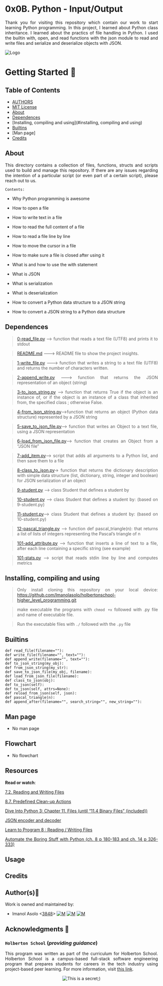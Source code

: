 # 0x0B. Python - Input/Output

<div style="text-align: justify">

Thank you for visiting this repository which contain our work to start learning Python programming. In this project, I learned about Python class inheritance. I learned about the practics of file handling in Python. I used the builtin with, open, and read functions with the json module to read and write files and serialize and deserialize objects with JSON. 


![Logo](https://www.howtogeek.com/wp-content/uploads/2021/05/laptop-with-terminal-big.png?height=200p&trim=2,2,2,50)

# Getting Started :running:
<div style="text-align: justify">

## Table of Contents
* [AUTHORS](./AUTHORS)
* [MIT License](./LICENSE)
* [About](#about)
* [Dependences](#dependences)
* [Installing, compiling and using](#installing, compiling and using)
* [Builtins](#builtins)
* [Man page]
* [Credits](#credits)

## About
This directory contains a collection of files, functions, structs and scripts used to build and manage this repository. If there are any issues regarding the intention of a particular script (or even part of a certain script), please reach out to us.
	
	Contents:

- Why Python programming is awesome

- How to open a file

- How to write text in a file

- How to read the full content of a file

- How to read a file line by line

- How to move the cursor in a file

- How to make sure a file is closed after using it

- What is and how to use the with statement

- What is JSON

- What is serialization

- What is deserialization

- How to convert a Python data structure to a JSON string

- How to convert a JSON string to a Python data structure

	
## Dependences 
	
> [0-read_file.py](https://github.com/Imanolasolo/holbertonschool-higher_level_programming/blob/master/0x09-python-everything_is_object/0-answer.txt) --> function that reads a text file (UTF8) and prints it to stdout

> [README.md](https://github.com/Imanolasolo/holbertonschool-higher_level_programming/blob/master/0x09-python-everything_is_object/README.md) ---> README file to show the project insights. 

>[1-write_file.py](https://github.com/Imanolasolo/holbertonschool-higher_level_programming/blob/master/0x09-python-everything_is_object/1-answer.txt) ---> function that writes a string to a text file (UTF8) and returns the number of characters written.

>[2-append_write.py](https://github.com/Imanolasolo/holbertonschool-higher_level_programming/blob/master/0x09-python-everything_is_object/2-answer.txt) --->  function that returns the JSON representation of an object (string)

>[3-to_json_string.py](https://github.com/Imanolasolo/holbertonschool-higher_level_programming/blob/master/0x09-python-everything_is_object/3-answer.txt) --> function that returns True if the object is an instance of, or if the object is an instance of a class that inherited from, the specified class ; otherwise False.
	
>[4-from_json_string.py](https://github.com/Imanolasolo/holbertonschool-higher_level_programming/blob/master/0x09-python-everything_is_object/4-answer.txt)-->function that returns an object (Python data structure) represented by a JSON string

>[5-save_to_json_file.py](https://github.com/Imanolasolo/holbertonschool-higher_level_programming/blob/master/0x09-python-everything_is_object/5.answer.txt)--> function that writes an Object to a text file, using a JSON representation
	
>[6-load_from_json_file.py](https://github.com/Imanolasolo/holbertonschool-higher_level_programming/blob/master/0x09-python-everything_is_object/6-answer.txt)-->  function that creates an Object from a “JSON file”
	
>[7-add_item.py](https://github.com/Imanolasolo/holbertonschool-higher_level_programming/blob/master/0x09-python-everything_is_object/7-answer.txt)--> script that adds all arguments to a Python list, and then save them to a file
	
>[8-class_to_json.py](https://github.com/Imanolasolo/holbertonschool-higher_level_programming/blob/master/0x09-python-everything_is_object/8.answer.txt)->  function that returns the dictionary description with simple data structure (list, dictionary, string, integer and boolean) for JSON serialization of an object

>[9-student.py](https://github.com/Imanolasolo/holbertonschool-higher_level_programming/blob/master/0x09-python-everything_is_object/9.answer.txt) --> class Student that defines a student by

>[10-student.py](https://github.com/Imanolasolo/holbertonschool-higher_level_programming/blob/master/0x09-python-everything_is_object/10-answer.txt) --> class Student that defines a student by: (based on 9-student.py)

>[11-student.py](https://github.com/Imanolasolo/holbertonschool-higher_level_programming/blob/master/0x09-python-everything_is_object/11-answer.txt)--> class Student that defines a student by: (based on 10-student.py)

>[12-pascal_triangle.py](https://github.com/Imanolasolo/holbertonschool-higher_level_programming/blob/master/0x09-python-everything_is_object/12-answer.txt) -->  function def pascal_triangle(n): that returns a list of lists of integers representing the Pascal’s triangle of n

>[101-add_attribute.py](https://github.com/Imanolasolo/holbertonschool-higher_level_programming/blob/master/0x09-python-everything_is_object/13-answer.txt) --> function that inserts a line of text to a file, after each line containing a specific string (see example)

>[101-stats.py]() --> script that reads stdin line by line and computes metrics

## Installing, compiling and using
	
> Only install cloning this repository on your local device:  https://github.com/Imanolasolo/holbertonschool-higher_level_programming.git
	
> make executable the programs with `chmod +x` followed with .py file and name of executable file.
	
> Run the executable files with `./` followed with the `.py` file

## Builtins

```
def read_file(filename=""):
def write_file(filename="", text=""):
def append_write(filename="", text=""):
def to_json_string(my_obj):
def from_json_string(my_str):
def save_to_json_file(my_obj, filename):
def load_from_json_file(filename):
def class_to_json(obj):
def to_json(self):
def to_json(self, attrs=None):
def reload_from_json(self, json):
def pascal_triangle(n):
def append_after(filename="", search_string="", new_string=""):

```
		
## Man page

-  No man page

## Flowchart
	
- No flowchart

## Resources

**Read or watch**:

[7.2. Reading and Writing Files](https://intranet.hbtn.io/rltoken/b1H-khJP64gSE3OXQaRuCA)

[8.7. Predefined Clean-up Actions](https://intranet.hbtn.io/rltoken/WK3WP_qtPhcDHJo4YNtL5A)

[Dive Into Python 3: Chapter 11. Files (until “11.4 Binary Files” (included))](https://intranet.hbtn.io/rltoken/J1IflY1h8VPUkQvh3W8qoA)

[JSON encoder and decoder](https://intranet.hbtn.io/rltoken/H2tqUmi9i85WeOjAbRh1Bw)

[Learn to Program 8 : Reading / Writing Files](https://intranet.hbtn.io/rltoken/derf9VLFVDnSgX2n-drwnw)

[Automate the Boring Stuff with Python (ch. 8 p 180-183 and ch. 14 p 326-333)](https://intranet.hbtn.io/rltoken/Y77h8aeRoljlN643yKfdTg)

## Usage



## Credits

## Author(s):blue_book:

Work is owned and maintained by:
* Imanol Asolo <[3848](mailto:3848@holbertonschool.com)> [![M](https://upload.wikimedia.org/wikipedia/commons/thumb/9/91/Octicons-mark-github.svg/25px-Octicons-mark-github.svg.png)](https://github.com/Imanolasolo) [![M](https://upload.wikimedia.org/wikipedia/fr/thumb/c/c8/Twitter_Bird.svg/25px-Twitter_Bird.svg.png)](https://twitter.com/jjusturi) [![M](https://upload.wikimedia.org/wikipedia/commons/thumb/c/ca/LinkedIn_logo_initials.png/25px-LinkedIn_logo_initials.png)](https://www.linkedin.com/in/imanol-asolo-5ba9b42a/)


## Acknowledgments :mega: 

### **`Holberton School`** (*providing guidance*)
This program was written as part of the curriculum for Holberton School.
Holberton School is a campus-based full-stack software engineering program
that prepares students for careers in the tech industry using project-based
peer learning. For more information, visit [this link](https://www.holbertonschool.com/).
<p align="center">
	<img src="https://assets.website-files.com/6105315644a26f77912a1ada/610540e8b4cd6969794fe673_Holberton_School_logo-04-04.svg" alt="This is a secret;)">
</p>

